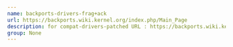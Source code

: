 ```yaml
---
name: backports-drivers-frag+ack
url: https://backports.wiki.kernel.org/index.php/Main_Page
description: for compat-drivers-patched URL : https://backports.wiki.kernel.org/index.php/Main_Page Groups : None
group: None
---
```

